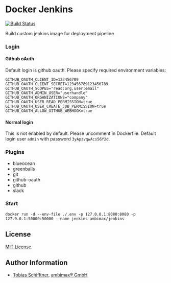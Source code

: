 
# Docker Jenkins

[![Build Status](https://travis-ci.org/ambimax/docker-jenkins.svg?branch=master)](https://travis-ci.org/ambimax/docker-jenkins)


Build custom jenkins image for deployment pipeline

### Login

#### Github oAuth
Default login is github oauth. Please specify required environment variables:

```
GITHUB_OAUTH_CLIENT_ID=123456789
GITHUB_OAUTH_CLIENT_SECRET=123456789123456789
GITHUB_OAUTH_SCOPES="read:org,user:email"
GITHUB_OAUTH_ADMIN_USER="userhandle"
GITHUB_OAUTH_ORGANIZATIONS="company"
GITHUB_OAUTH_USER_READ_PERMISSION=true
GITHUB_OAUTH_USER_CREATE_JOB_PERMISSION=true
GITHUB_OAUTH_ALLOW_GITHUB_WEBHOOK=true
```

#### Normal login

This is not enabled by default. Please uncomment in Dockerfile.
Default login user `admin` with password `3yApzvqwAcs56Y2d`. 

### Plugins

- blueocean
- greenballs
- git
- github-oauth
- github
- slack

### Start

```
docker run -d --env-file ./.env -p 127.0.0.1:8080:8080 -p 127.0.0.1:50000:50000 --name jenkins ambimax/jenkins
```

## License

[MIT License](http://choosealicense.com/licenses/mit/)

## Author Information

 - [Tobias Schifftner](https://twitter.com/tschifftner), [ambimax® GmbH](https://www.ambimax.de)